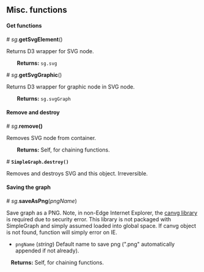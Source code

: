 ## Misc. functions ##

#### Get functions ####

<a name="getSvgElement">#</a> *sg*.**getSvgElement**()

Returns D3 wrapper for SVG node.

&nbsp; &nbsp; &nbsp; &nbsp;**Returns:** `sg.svg`

<a name="getSvgGraphic">#</a> *sg*.**getSvgGraphic**()

Returns D3 wrapper for graphic node in SVG node.

&nbsp; &nbsp; &nbsp; &nbsp;**Returns:** `sg.svgGraph`

#### Remove and destroy ####

<a name="remove">#</a> *sg*.**remove()**

Removes SVG node from container.

&nbsp; &nbsp; &nbsp; &nbsp;**Returns:** Self, for chaining functions.

<a name="destory">#</a> **`SimpleGraph.destroy()`**

Removes and destroys SVG and this object. Irreversible.

#### Saving the graph ####

<a name="saveAsPng">#</a> *sg*.**saveAsPng**(*pngName*)

Save graph as a PNG. Note, in non-Edge Internet Explorer, the [canvg library](https://github.com/canvg/canvg) is required due to security error. This library is not  packaged with SimpleGraph and simply assumed loaded into global space. If canvg object is not found, function will simply error on IE.

* `pngName` (*string*) Default name to save png (".png" automatically appended if not already).

&nbsp; &nbsp;**Returns:** Self, for chaining functions.
